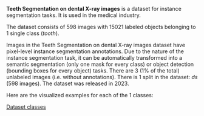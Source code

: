 **Teeth Segmentation on dental X-ray images** is a dataset for instance segmentation tasks. It is used in the medical industry.

The dataset consists of 598 images with 15021 labeled objects belonging to 1 single class (_tooth_).

Images in the Teeth Segmentation on dental X-ray images dataset have pixel-level instance segmentation annotations. Due to the nature of the instance segmentation task, it can be automatically transformed into a semantic segmentation (only one mask for every class) or object detection (bounding boxes for every object) tasks. There are 3 (1% of the total) unlabeled images (i.e. without annotations). There is 1 split in the dataset: _ds_ (598 images). The dataset was released in 2023.

Here are the visualized examples for each of the 1 classes:

[Dataset classes](https://github.com/dataset-ninja/teeth-segmentation/raw/main/visualizations/vertical_grid.webm)

